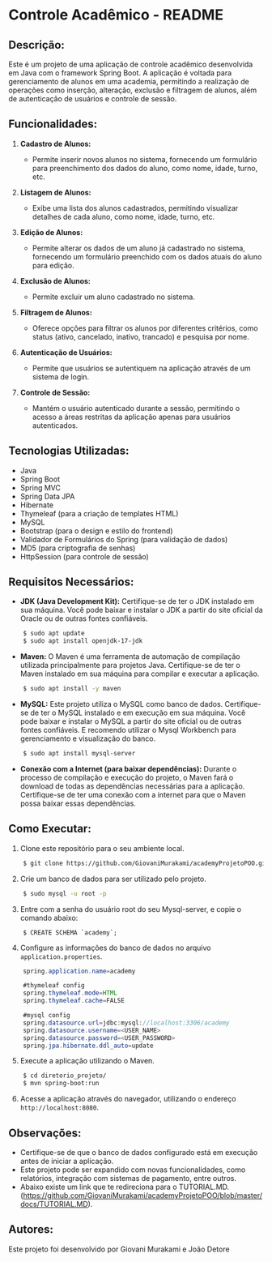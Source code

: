 # Controle Acadêmico - README

## Descrição:

Este é um projeto de uma aplicação de controle acadêmico desenvolvida em Java com o framework Spring Boot. A aplicação é voltada para gerenciamento de alunos em uma academia, permitindo a realização de operações como inserção, alteração, exclusão e filtragem de alunos, além de autenticação de usuários e controle de sessão.

## Funcionalidades:

1. **Cadastro de Alunos:**
    - Permite inserir novos alunos no sistema, fornecendo um formulário para preenchimento dos dados do aluno, como nome, idade, turno, etc.
2. **Listagem de Alunos:**
    - Exibe uma lista dos alunos cadastrados, permitindo visualizar detalhes de cada aluno, como nome, idade, turno, etc.
3. **Edição de Alunos:**

    - Permite alterar os dados de um aluno já cadastrado no sistema, fornecendo um formulário preenchido com os dados atuais do aluno para edição.

4. **Exclusão de Alunos:**

    - Permite excluir um aluno cadastrado no sistema.

5. **Filtragem de Alunos:**

    - Oferece opções para filtrar os alunos por diferentes critérios, como status (ativo, cancelado, inativo, trancado) e pesquisa por nome.

6. **Autenticação de Usuários:**

    - Permite que usuários se autentiquem na aplicação através de um sistema de login.

7. **Controle de Sessão:**
    - Mantém o usuário autenticado durante a sessão, permitindo o acesso a áreas restritas da aplicação apenas para usuários autenticados.

## Tecnologias Utilizadas:

-   Java
-   Spring Boot
-   Spring MVC
-   Spring Data JPA
-   Hibernate
-   Thymeleaf (para a criação de templates HTML)
-   MySQL
-   Bootstrap (para o design e estilo do frontend)
-   Validador de Formulários do Spring (para validação de dados)
-   MD5 (para criptografia de senhas)
-   HttpSession (para controle de sessão)

## Requisitos Necessários:

-   **JDK (Java Development Kit):** Certifique-se de ter o JDK instalado em sua máquina. Você pode baixar e instalar o JDK a partir do site oficial da Oracle ou de outras fontes confiáveis.

```bash
    $ sudo apt update
    $ sudo apt install openjdk-17-jdk
```

-   **Maven:** O Maven é uma ferramenta de automação de compilação utilizada principalmente para projetos Java. Certifique-se de ter o Maven instalado em sua máquina para compilar e executar a aplicação.

```bash
    $ sudo apt install -y maven
```

-   **MySQL:** Este projeto utiliza o MySQL como banco de dados. Certifique-se de ter o MySQL instalado e em execução em sua máquina. Você pode baixar e instalar o MySQL a partir do site oficial ou de outras fontes confiáveis. E recomendo utilizar o Mysql Workbench para gerenciamento e visualização do banco.

```bash
    $ sudo apt install mysql-server
```

-   **Conexão com a Internet (para baixar dependências):** Durante o processo de compilação e execução do projeto, o Maven fará o download de todas as dependências necessárias para a aplicação. Certifique-se de ter uma conexão com a internet para que o Maven possa baixar essas dependências.

## Como Executar:

1. Clone este repositório para o seu ambiente local.

```bash
    $ git clone https://github.com/GiovaniMurakami/academyProjetoPOO.git
```

2. Crie um banco de dados para ser utilizado pelo projeto.

```bash
    $ sudo mysql -u root -p
```

3. Entre com a senha do usuário root do seu Mysql-server, e copie o comando abaixo:

```Mysql
    $ CREATE SCHEMA `academy`;
```

4. Configure as informações do banco de dados no arquivo `application.properties`.

```java
    spring.application.name=academy

    #thymeleaf config
    spring.thymeleaf.mode=HTML
    spring.thymeleaf.cache=FALSE

    #mysql config
    spring.datasource.url=jdbc:mysql://localhost:3306/academy
    spring.datasource.username=<USER_NAME>
    spring.datasource.password=<USER_PASSWORD>
    spring.jpa.hibernate.ddl_auto=update
```

5. Execute a aplicação utilizando o Maven.

```bash
    $ cd diretorio_projeto/
    $ mvn spring-boot:run
```

6. Acesse a aplicação através do navegador, utilizando o endereço `http://localhost:8080`.

## Observações:

-   Certifique-se de que o banco de dados configurado está em execução antes de iniciar a aplicação.
-   Este projeto pode ser expandido com novas funcionalidades, como relatórios, integração com sistemas de pagamento, entre outros.
-   Abaixo existe um link que te redireciona para o TUTORIAL.MD.
    (https://github.com/GiovaniMurakami/academyProjetoPOO/blob/master/docs/TUTORIAL.MD).

## Autores:

Este projeto foi desenvolvido por Giovani Murakami e João Detore
